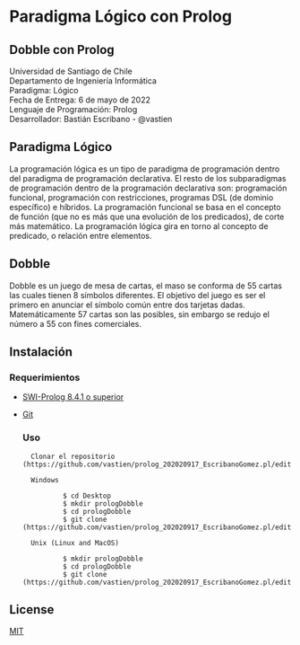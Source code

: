 # Paradigma Lógico con Prolog
## Dobble con Prolog

Universidad de Santiago de Chile            
Departamento de Ingeniería Informática                
Paradigma: Lógico           
Fecha de Entrega: 6 de mayo de 2022                     
Lenguaje de Programación: Prolog               
Desarrollador: Bastián Escribano - @vastien              

## Paradigma Lógico
La programación lógica es un tipo de paradigma de programación dentro del paradigma de programación declarativa. 
El resto de los subparadigmas de programación dentro de la programación declarativa son: programación funcional, programación con restricciones, programas DSL (de dominio específico) e híbridos. 
La programación funcional se basa en el concepto de función (que no es más que una evolución de los predicados), de corte más matemático. 
La programación lógica gira en torno al concepto de predicado, o relación entre elementos.



## Dobble
Dobble es un juego de mesa de cartas, el maso se conforma de 55 cartas las cuales tienen 8 símbolos diferentes. El objetivo del juego es ser el primero en anunciar el símbolo común entre dos tarjetas dadas. Matemáticamente 57 cartas son las posibles, sin embargo se redujo el número a 55 con fines comerciales. 

## Instalación

### Requerimientos
* [SWI-Prolog 8.4.1 o superior](https://www.swi-prolog.org/download/stable/)         
* [Git](https://git-scm.com/downloads)

  ### Uso

        Clonar el repositorio (https://github.com/vastien/prolog_202020917_EscribanoGomez.pl/edit/main/README.md)
        
        Windows
        
                $ cd Desktop
                $ mkdir prologDobble
                $ cd prologDobble
                $ git clone (https://github.com/vastien/prolog_202020917_EscribanoGomez.pl/edit/main/README.md)
                
        Unix (Linux and MacOS) 
        
                $ mkdir prologDobble
                $ cd prologDobble
                $ git clone (https://github.com/vastien/prolog_202020917_EscribanoGomez.pl/edit/main/README.md)

        
## License
[MIT](https://choosealicense.com/licenses/mit/)

